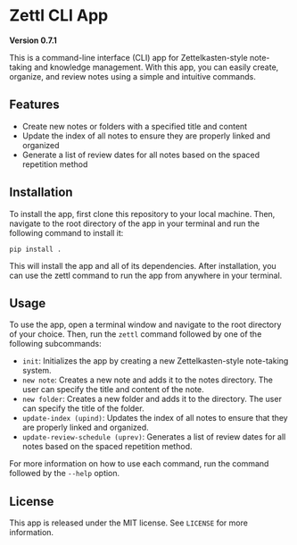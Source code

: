 # Zettl CLI App

**Version 0.7.1**

This is a command-line interface (CLI) app for Zettelkasten-style note-taking and knowledge management. With this app, you can easily create, organize, and review notes using a simple and intuitive commands.

## Features

- Create new notes or folders with a specified title and content
- Update the index of all notes to ensure they are properly linked and organized
- Generate a list of review dates for all notes based on the spaced repetition method

## Installation

To install the app, first clone this repository to your local machine. Then, navigate to the root directory of the app in your terminal and run the following command to install it:
```
pip install .
```
This will install the app and all of its dependencies. After installation, you can use the zettl command to run the app from anywhere in your terminal.

## Usage

To use the app, open a terminal window and navigate to the root directory of your choice. Then, run the `zettl` command followed by one of the following subcommands:

- `init`: Initializes the app by creating a new Zettelkasten-style note-taking system.
- `new note`: Creates a new note and adds it to the notes directory. The user can specify the title and content of the note.
- `new folder`: Creates a new folder and adds it to the directory. The user can specify the title of the folder.
- `update-index (upind)`: Updates the index of all notes to ensure that they are properly linked and organized.
- `update-review-schedule (uprev)`: Generates a list of review dates for all notes based on the spaced repetition method.

For more information on how to use each command, run the command followed by the `--help` option.

## License

This app is released under the MIT license. See `LICENSE` for more information.

